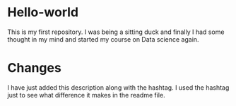 # Hello-world
This is my first repository. I was being a sitting duck and finally I had some thought in my mind and started my course on Data science again.
# Changes
I have just added this description along with the hashtag. I used the hashtag just to see what difference it makes in the readme file.
